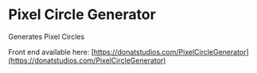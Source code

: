 # Pixel Circle Generator

Generates Pixel Circles

Front end available here: [https://donatstudios.com/PixelCircleGenerator](https://donatstudios.com/PixelCircleGenerator)
